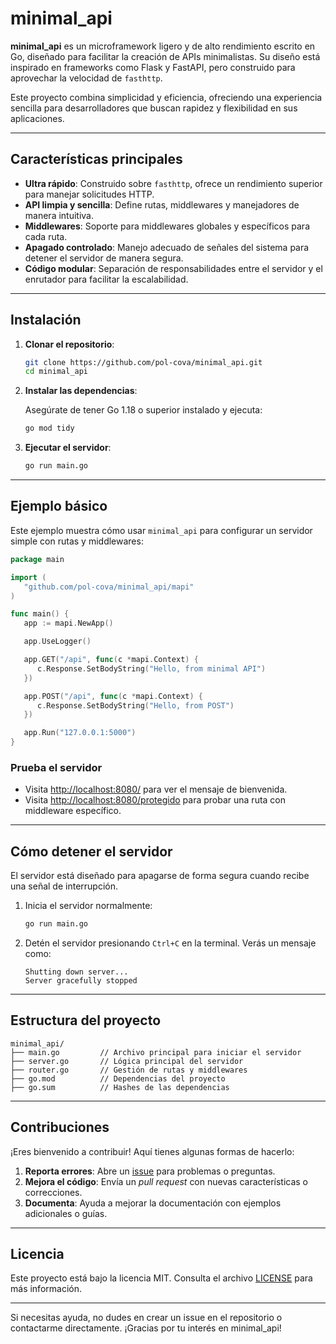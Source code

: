 
# minimal_api

**minimal_api** es un microframework ligero y de alto rendimiento escrito en Go, diseñado para facilitar la creación de APIs minimalistas. Su diseño está inspirado en frameworks como Flask y FastAPI, pero construido para aprovechar la velocidad de `fasthttp`.

Este proyecto combina simplicidad y eficiencia, ofreciendo una experiencia sencilla para desarrolladores que buscan rapidez y flexibilidad en sus aplicaciones.

---

## Características principales

- **Ultra rápido**: Construido sobre `fasthttp`, ofrece un rendimiento superior para manejar solicitudes HTTP.
- **API limpia y sencilla**: Define rutas, middlewares y manejadores de manera intuitiva.
- **Middlewares**: Soporte para middlewares globales y específicos para cada ruta.
- **Apagado controlado**: Manejo adecuado de señales del sistema para detener el servidor de manera segura.
- **Código modular**: Separación de responsabilidades entre el servidor y el enrutador para facilitar la escalabilidad.

---

## Instalación

1. **Clonar el repositorio**:

   ```bash
   git clone https://github.com/pol-cova/minimal_api.git
   cd minimal_api
   ```

2. **Instalar las dependencias**:

   Asegúrate de tener Go 1.18 o superior instalado y ejecuta:

   ```bash
   go mod tidy
   ```

3. **Ejecutar el servidor**:

   ```bash
   go run main.go
   ```

---

## Ejemplo básico

Este ejemplo muestra cómo usar `minimal_api` para configurar un servidor simple con rutas y middlewares:

```go
package main

import (
   "github.com/pol-cova/minimal_api/mapi"
)

func main() {
   app := mapi.NewApp()

   app.UseLogger()

   app.GET("/api", func(c *mapi.Context) {
      c.Response.SetBodyString("Hello, from minimal API")
   })

   app.POST("/api", func(c *mapi.Context) {
      c.Response.SetBodyString("Hello, from POST")
   })

   app.Run("127.0.0.1:5000")
}

```

### Prueba el servidor

- Visita [http://localhost:8080/](http://localhost:8080/) para ver el mensaje de bienvenida.
- Visita [http://localhost:8080/protegido](http://localhost:8080/protegido) para probar una ruta con middleware específico.

---

## Cómo detener el servidor

El servidor está diseñado para apagarse de forma segura cuando recibe una señal de interrupción. 

1. Inicia el servidor normalmente:

   ```bash
   go run main.go
   ```

2. Detén el servidor presionando `Ctrl+C` en la terminal. Verás un mensaje como:

   ```
   Shutting down server...
   Server gracefully stopped
   ```

---

## Estructura del proyecto

```plaintext
minimal_api/
├── main.go         // Archivo principal para iniciar el servidor
├── server.go       // Lógica principal del servidor
├── router.go       // Gestión de rutas y middlewares
├── go.mod          // Dependencias del proyecto
├── go.sum          // Hashes de las dependencias
```

---

## Contribuciones

¡Eres bienvenido a contribuir! Aquí tienes algunas formas de hacerlo:

1. **Reporta errores**: Abre un [issue](https://github.com/pol-cova/minimal_api/issues) para problemas o preguntas.
2. **Mejora el código**: Envía un *pull request* con nuevas características o correcciones.
3. **Documenta**: Ayuda a mejorar la documentación con ejemplos adicionales o guías.

---

## Licencia

Este proyecto está bajo la licencia MIT. Consulta el archivo [LICENSE](LICENSE) para más información.

---

Si necesitas ayuda, no dudes en crear un issue en el repositorio o contactarme directamente. ¡Gracias por tu interés en minimal_api!
